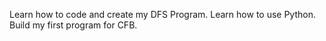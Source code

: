 Learn how to code and create my DFS Program.
Learn how to use Python.
Build my first program for CFB.
